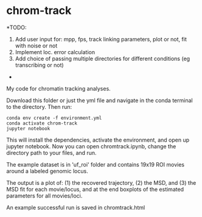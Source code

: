# chrom-track

*TODO: 
1. Add user input for: mpp, fps, track linking parameters, plot or not, fit with noise or not
2. Implement loc. error calculation
3. Add choice of passing multiple directories for different conditions (eg transcribing or not)
*

My code for chromatin tracking analyses.

Download this folder or just the yml file and navigate in the conda terminal to the directory. Then run:

```
conda env create -f environment.yml
conda activate chrom-track
jupyter notebook
```

This will install the dependencies, activate the environment, and open up jupyter notebook. 
Now you can open chromtrack.ipynb, change the directory path to your files, and run. 

The example dataset is in 'uf_roi' folder and contains 19x19 ROI movies around a labeled genomic locus.

The output is a plot of: (1) the recovered trajectory, (2) the MSD, and (3) the MSD fit for each movie/locus, and at the end boxplots of the estimated parameters for all movies/loci.

An example successful run is saved in chromtrack.html
